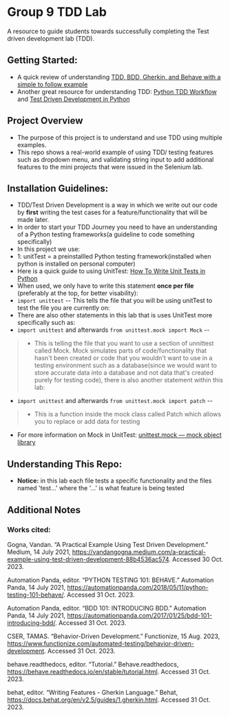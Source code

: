 # Group 9 TDD Lab
A resource to guide students towards successfully completing the Test driven development lab (TDD).
## Getting Started:
- A quick review of understanding [TDD, BDD, Gherkin, and Behave with a simple to follow example](Understanding_TDD_&_BDD.docx)
- Another great resource for understanding TDD: [Python TDD Workflow](https://www.youtube.com/watch?v=ibVSPVz2LAA) and [Test Driven Development in Python](https://www.youtube.com/watch?v=B1j6k2j2eJg)
## Project Overview
-  The purpose of this project is to understand and use TDD using multiple examples.
- This repo shows a real-world example of using TDD/ testing features such as dropdown menu, and validating string input to add additional features to the mini projects that were issued in the Selenium lab.
## Installation Guidelines:
- TDD/Test Driven Development is a way in which we write out our code by **first** writing the test cases for a feature/functionality that will be made later.
- In order to start your TDD Journey you need to have an understanding of a Python testing frameworks(a guideline to code something specifically)
- In this project we use:
- 1: unitTest = a preinstallled Python testing framework(installed when python is installed on personal computer)
- Here is a quick guide to using UnitTest: [How To Write Unit Tests in Python](https://www.youtube.com/watch?v=YbpKMIUjvK8)
- When used, we only have to write this statement **once per file** (preferably at the top, for better visability):
-  `import unittest`  -- This tells the file that you will be using unitTest to test the file you are currently on:
-  There are also other statements in this lab that is uses UnitTest more specifically such as:
-  `import unittest` and afterwards  `from unittest.mock import Mock` --
>-  This is telling the file that you want to use a section of unnittest called Mock. Mock simulates parts of code/functionality that hasn't been created or code that you wouldn't want to use in a testing environment such as a database(since we would want to store accurate data into a database and not data that's created purely for testing code), there is also another statement within this lab:
-  `import unittest` and afterwards `from unittest.mock import patch` --
>-  This is a function inside the mock class called Patch which allows you to replace or add data for testing
-  For more information on Mock in UnitTest: [unittest.mock — mock object library](https://docs.python.org/3/library/unittest.mock.html)
## Understanding This Repo:
- **Notice:** in this lab each file tests a specific functionality and the files named 'test...' where the '...' is what feature is being tested
## Additional Notes
 ### Works cited:
Gogna, Vandan. “A Practical Example Using Test Driven Development.” Medium, 14 July 2021, https://vandangogna.medium.com/a-practical-example-using-test-driven-development-88b4536ac574.
Accessed 30 Oct. 2023.

Automation Panda, editor. “PYTHON TESTING 101: BEHAVE.” Automation Panda, 14 July 2021, https://automationpanda.com/2018/05/11/python-testing-101-behave/. Accessed 31 Oct. 2023.

Automation Panda, editor. “BDD 101: INTRODUCING BDD.” Automation Panda, 14 July 2021, https://automationpanda.com/2017/01/25/bdd-101-introducing-bdd/. Accessed 31 Oct. 2023.

CSER, TAMAS. “Behavior-Driven Development.” Functionize, 15 Aug. 2023, https://www.functionize.com/automated-testing/behavior-driven-development. Accessed 31 Oct. 2023.

behave.readthedocs, editor. “Tutorial.” Behave.readthedocs, https://behave.readthedocs.io/en/stable/tutorial.html. Accessed 31 Oct. 2023.

behat, editor. “Writing Features - Gherkin Language.” Behat, https://docs.behat.org/en/v2.5/guides/1.gherkin.html. Accessed 31 Oct. 2023.

